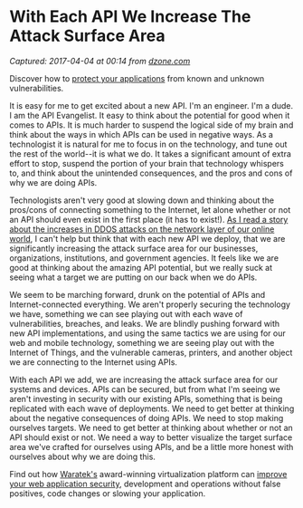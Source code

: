 # With Each API We Increase The Attack Surface Area

_Captured: 2017-04-04 at 00:14 from [dzone.com](https://dzone.com/articles/with-each-api-we-increase-the-attack-surface-area?edition=286971&utm_source=Daily%20Digest&utm_medium=email&utm_campaign=dd%202017-04-03)_

Discover how to [protect your applications](https://dzone.com/go?i=176121&u=http%3A%2F%2Fwww.waratek.com%2Fsolutions%2Fzero-day-defense%2F%3Futm_source%3DDZone%26utm_campaign%3Dba%26utm_medium%3Dprerolltextad%26utm_content%3Dzeroday) from known and unknown vulnerabilities.

It is easy for me to get excited about a new API. I'm an engineer. I'm a dude. I am the API Evangelist. It easy to think about the potential for good when it comes to APIs. It is much harder to suspend the logical side of my brain and think about the ways in which APIs can be used in negative ways. As a technologist it is natural for me to focus in on the technology, and tune out the rest of the world--it is what we do. It takes a significant amount of extra effort to stop, suspend the portion of your brain that technology whispers to, and think about the unintended consequences, and the pros and cons of why we are doing APIs.

Technologists aren't very good at slowing down and thinking about the pros/cons of connecting something to the Internet, let alone whether or not an API should even exist in the first place (it has to exist!). [As I read a story about the increases in DDOS attacks on the network layer of our online world](http://www.securityweek.com/network-layer-ddos-attacks-hit-record-levels-imperva), I can't help but think that with each new API we deploy, that we are significantly increasing the attack surface area for our businesses, organizations, institutions, and government agencies. It feels like we are good at thinking about the amazing API potential, but we really suck at seeing what a target we are putting on our back when we do APIs.

We seem to be marching forward, drunk on the potential of APIs and Internet-connected everything. We aren't properly securing the technology we have, something we can see playing out with each wave of vulnerabilities, breaches, and leaks. We are blindly pushing forward with new API implementations, and using the same tactics we are using for our web and mobile technology, something we are seeing play out with the Internet of Things, and the vulnerable cameras, printers, and another object we are connecting to the Internet using APIs.

With each API we add, we are increasing the attack surface area for our systems and devices. APIs can be secured, but from what I'm seeing we aren't investing in security with our existing APIs, something that is being replicated with each wave of deployments. We need to get better at thinking about the negative consequences of doing APIs. We need to stop making ourselves targets. We need to get better at thinking about whether or not an API should exist or not. We need a way to better visualize the target surface area we've crafted for ourselves using APIs, and be a little more honest with ourselves about why we are doing this.

Find out how [Waratek's](https://dzone.com/go?i=176122&u=http%3A%2F%2Fwww.waratek.com%2Fsolutions%2Fapplication-protection%2F%3Futm_source%3DDZone%26utm_campaign%3Dba%26utm_medium%3Dpostrolltextad%26utm_content%3Dappprotect) award-winning virtualization platform can [improve your web application security](https://dzone.com/go?i=176122&u=http%3A%2F%2Fwww.waratek.com%2Fsolutions%2Fapplication-protection%2F%3Futm_source%3DDZone%26utm_campaign%3Dba%26utm_medium%3Dpostrolltextad%26utm_content%3Dappprotect), development and operations without false positives, code changes or slowing your application.
